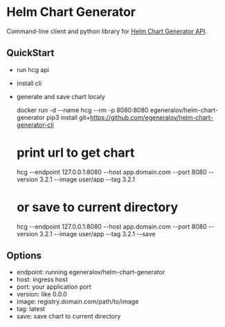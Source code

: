 # Helm Chart Generator

Command-line client and python library for [Helm Chart Generator API](https://github.com/egeneralov/helm-chart-generator-api).

## QuickStart

- run hcg api
- install cli
- generate and save chart localy

  docker run -d --name hcg --rm -p 8080:8080 egeneralov/helm-chart-generator
  pip3 install git+https://github.com/egeneralov/helm-chart-generator-cli

  # print url to get chart
  hcg --endpoint 127.0.0.1:8080 --host app.domain.com --port 8080 --version 3.2.1 --image user/app --tag 3.2.1
  # or save to current directory
  hcg --endpoint 127.0.0.1:8080 --host app.domain.com --port 8080 --version 3.2.1 --image user/app --tag 3.2.1 --save

## Options

- endpoint: running egeneralov/helm-chart-generator
- host: ingress host
- port: your application port
- version: like 0.0.0
- image: registry.domain.com/path/to/image
- tag: latest
- save: save chart to current directory
